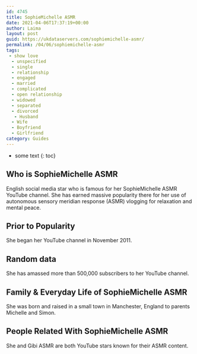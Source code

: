 ```yaml
---
id: 4745
title: SophieMichelle ASMR
date: 2021-04-06T17:37:19+00:00
author: Laima
layout: post
guid: https://ukdataservers.com/sophiemichelle-asmr/
permalink: /04/06/sophiemichelle-asmr
tags:
 - show love
  - unspecified
  - single
  - relationship
  - engaged
  - married
  - complicated
  - open relationship
  - widowed
  - separated
  - divorced
   - Husband
  - Wife
  - Boyfriend
  - Girlfriend
category: Guides
---
```


* some text
{: toc}


## Who is SophieMichelle ASMR
                  
                  
                  
English social media star who is famous for her SophieMichelle ASMR YouTube channel. She has earned massive popularity there for her use of autonomous sensory meridian response (ASMR) vlogging for relaxation and mental peace. 
                  
              
            
              
            
                
                
                
## Prior to Popularity
                  
                  
                  
She began her YouTube channel in November 2011. 
                  
              
            
              
            
                
                
                
## Random data
                  
                  
                  
She has amassed more than 500,000 subscribers to her YouTube channel. 
                  
              
            
              
            
                
                
                
## Family & Everyday Life of SophieMichelle ASMR
                  
                  
                  
She was born and raised in a small town in Manchester, England to parents Michelle and Simon. 
                  
              
            
              
            
                
                
                
## People Related With SophieMichelle ASMR
                  
                  
                  
She and Gibi ASMR are both YouTube stars known for their ASMR content. 
                  
              
            
              
            
                
              
            
              
              
            
            
              
            
          
          
          